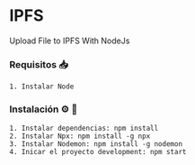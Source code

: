 # IPFS
Upload File to IPFS With NodeJs

### Requisitos 📥

```
1. Instalar Node
```

### Instalación ⚙ 💽

```
1. Instalar dependencias: npm install
2. Instalar Npx: npm install -g npx
3. Instalar Nodemon: npm install -g nodemon
4. Inicar el proyecto development: npm start
```
